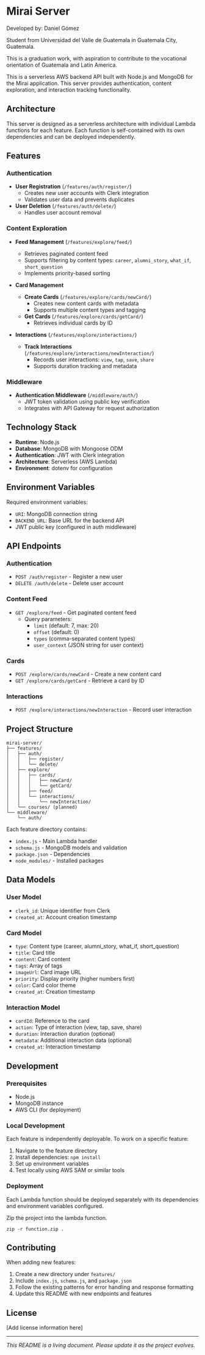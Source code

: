 # Mirai Server

Developed by: Daniel Gómez

Student from Universidad del Valle de Guatemala in Guatemala City, Guatemala.

This is a graduation work, with aspiration to contribute to the vocational orientation of Guatemala and Latin America.

This is a serverless AWS backend API built with Node.js and MongoDB for the Mirai application. This server provides authentication, content exploration, and interaction tracking functionality.

## Architecture

This server is designed as a serverless architecture with individual Lambda functions for each feature. Each function is self-contained with its own dependencies and can be deployed independently.

## Features

### Authentication

- **User Registration** (`/features/auth/register/`)
  - Creates new user accounts with Clerk integration
  - Validates user data and prevents duplicates
- **User Deletion** (`/features/auth/delete/`)
  - Handles user account removal

### Content Exploration

- **Feed Management** (`/features/explore/feed/`)
  - Retrieves paginated content feed
  - Supports filtering by content types: `career`, `alumni_story`, `what_if`, `short_question`
  - Implements priority-based sorting
- **Card Management**

  - **Create Cards** (`/features/explore/cards/newCard/`)
    - Creates new content cards with metadata
    - Supports multiple content types and tagging
  - **Get Cards** (`/features/explore/cards/getCard/`)
    - Retrieves individual cards by ID

- **Interactions** (`/features/explore/interactions/`)
  - **Track Interactions** (`/features/explore/interactions/newInteraction/`)
    - Records user interactions: `view`, `tap`, `save`, `share`
    - Supports duration tracking and metadata

### Middleware

- **Authentication Middleware** (`/middleware/auth/`)
  - JWT token validation using public key verification
  - Integrates with API Gateway for request authorization

## Technology Stack

- **Runtime**: Node.js
- **Database**: MongoDB with Mongoose ODM
- **Authentication**: JWT with Clerk integration
- **Architecture**: Serverless (AWS Lambda)
- **Environment**: dotenv for configuration

## Environment Variables

Required environment variables:

- `URI`: MongoDB connection string
- `BACKEND_URL`: Base URL for the backend API
- JWT public key (configured in auth middleware)

## API Endpoints

### Authentication

- `POST /auth/register` - Register a new user
- `DELETE /auth/delete` - Delete user account

### Content Feed

- `GET /explore/feed` - Get paginated content feed
  - Query parameters:
    - `limit` (default: 7, max: 20)
    - `offset` (default: 0)
    - `types` (comma-separated content types)
    - `user_context` (JSON string for user context)

### Cards

- `POST /explore/cards/newCard` - Create a new content card
- `GET /explore/cards/getCard` - Retrieve a card by ID

### Interactions

- `POST /explore/interactions/newInteraction` - Record user interaction

## Project Structure

```
mirai-server/
├── features/
│   ├── auth/
│   │   ├── register/
│   │   └── delete/
│   ├── explore/
│   │   ├── cards/
│   │   │   ├── newCard/
│   │   │   └── getCard/
│   │   ├── feed/
│   │   └── interactions/
│   │       └── newInteraction/
│   └── courses/ (planned)
└── middleware/
    └── auth/
```

Each feature directory contains:

- `index.js` - Main Lambda handler
- `schema.js` - MongoDB models and validation
- `package.json` - Dependencies
- `node_modules/` - Installed packages

## Data Models

### User Model

- `clerk_id`: Unique identifier from Clerk
- `created_at`: Account creation timestamp

### Card Model

- `type`: Content type (career, alumni_story, what_if, short_question)
- `title`: Card title
- `content`: Card content
- `tags`: Array of tags
- `imageUrl`: Card image URL
- `priority`: Display priority (higher numbers first)
- `color`: Card color theme
- `created_at`: Creation timestamp

### Interaction Model

- `cardId`: Reference to the card
- `action`: Type of interaction (view, tap, save, share)
- `duration`: Interaction duration (optional)
- `metadata`: Additional interaction data (optional)
- `created_at`: Interaction timestamp

## Development

### Prerequisites

- Node.js
- MongoDB instance
- AWS CLI (for deployment)

### Local Development

Each feature is independently deployable. To work on a specific feature:

1. Navigate to the feature directory
2. Install dependencies: `npm install`
3. Set up environment variables
4. Test locally using AWS SAM or similar tools

### Deployment

Each Lambda function should be deployed separately with its dependencies and environment variables configured.

Zip the project into the lambda function.

```
zip -r function.zip .
```

## Contributing

When adding new features:

1. Create a new directory under `features/`
2. Include `index.js`, `schema.js`, and `package.json`
3. Follow the existing patterns for error handling and response formatting
4. Update this README with new endpoints and features

## License

[Add license information here]

---

_This README is a living document. Please update it as the project evolves._
